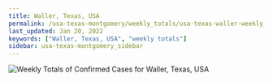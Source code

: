 ```yaml
---
title: Waller, Texas, USA
permalink: /usa-texas-montgomery/weekly_totals/usa-texas-waller-weekly_totals.html
last_updated: Jan 20, 2022
keywords: ["Waller, Texas, USA", "weekly totals"]
sidebar: usa-texas-montgomery_sidebar
---
```


![Weekly Totals of Confirmed Cases for Waller, Texas, USA](/covid_tracker/images/graphs/usa-texas-waller-weekly_totals_graph.png)
